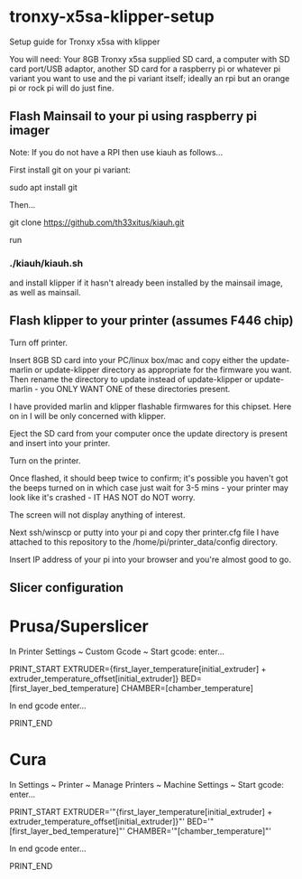 # tronxy-x5sa-klipper-setup
Setup guide for Tronxy x5sa with klipper

You will need: Your 8GB Tronxy x5sa supplied SD card, a computer with SD card port/USB adaptor, another SD card for a raspberry pi or whatever pi variant you want to use and the pi variant itself; ideally an rpi but an orange pi or rock pi will do just fine.

## Flash Mainsail to your pi using raspberry pi imager

Note: If you do not have a RPI then use kiauh as follows...

First install git on your pi variant:

sudo apt install git

Then...

git clone https://github.com/th33xitus/kiauh.git

run

### ./kiauh/kiauh.sh

and install klipper if it hasn't already been installed by the mainsail image, as well as mainsail.

## Flash klipper to your printer (assumes F446 chip)

Turn off printer.

Insert 8GB SD card into your PC/linux box/mac and copy either the update-marlin or update-klipper directory as appropriate for the firmware you want.  Then rename the directory to update instead of update-klipper or update-marlin - you ONLY WANT ONE of these directories present.

I have provided marlin and klipper flashable firmwares for this chipset.  Here on in I will be only concerned with klipper.

Eject the SD card from your computer once the update directory is present and insert into your printer.

Turn on the printer.

Once flashed, it should beep twice to confirm; it's possible you haven't got the beeps turned on in which case just wait for 3-5 mins - your printer may look like it's crashed - IT HAS NOT do NOT worry.

The screen will not display anything of interest.

Next ssh/winscp or putty into your pi and copy ther printer.cfg file I have attached to this repository to the /home/pi/printer_data/config directory.

Insert IP address of your pi into your browser and you're almost good to go.

## Slicer configuration

# Prusa/Superslicer

In Printer Settings ~ Custom Gcode ~ Start gcode: enter... 

PRINT_START EXTRUDER={first_layer_temperature[initial_extruder] + extruder_temperature_offset[initial_extruder]} BED=[first_layer_bed_temperature] CHAMBER=[chamber_temperature]

In end gcode enter...

PRINT_END

# Cura

In Settings ~ Printer ~ Manage Printers ~ Machine Settings ~ Start gcode: enter...

PRINT_START EXTRUDER='"{first_layer_temperature[initial_extruder] + extruder_temperature_offset[initial_extruder]}"' BED='"[first_layer_bed_temperature]"' CHAMBER='"[chamber_temperature]"'

In end gcode enter...

PRINT_END
